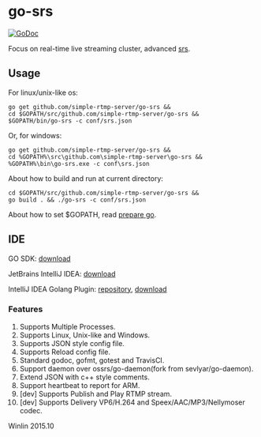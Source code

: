 # go-srs

<a href="https://godoc.org/github.com/simple-rtmp-server/go-srs">
    <img src="https://godoc.org/github.com/simple-rtmp-server/go-srs?status.svg" alt="GoDoc">
</a>

Focus on real-time live streaming cluster, advanced [srs][srs].

## Usage

For linux/unix-like os:

```
go get github.com/simple-rtmp-server/go-srs &&
cd $GOPATH/src/github.com/simple-rtmp-server/go-srs &&
$GOPATH/bin/go-srs -c conf/srs.json
```

Or, for windows:

```
go get github.com/simple-rtmp-server/go-srs &&
cd %GOPATH%\src\github.com\simple-rtmp-server\go-srs &&
%GOPATH%\bin\go-srs.exe -c conf\srs.json
```

About how to build and run at current directory:

```
cd $GOPATH/src/github.com/simple-rtmp-server/go-srs &&
go build . && ./go-srs -c conf/srs.json
```

About how to set $GOPATH, read [prepare go][go-prepare].

## IDE

GO SDK: [download][go-download]

JetBrains IntelliJ IDEA: [download][go-ide]

IntelliJ IDEA Golang Plugin: [repository][go-ide-plugin], [download][go-ide-plugin-download]

### Features

1. Supports Multiple Processes.
1. Supports Linux, Unix-like and Windows.
1. Supports JSON style config file.
1. Supports Reload config file.
1. Standard godoc, gofmt, gotest and TravisCI.
1. Support daemon over ossrs/go-daemon(fork from sevlyar/go-daemon).
1. Extend JSON with c++ style comments.
1. Support heartbeat to report for ARM.
1. [dev] Supports Publish and Play RTMP stream.
1. [dev] Supports Delivery VP6/H.264 and Speex/AAC/MP3/Nellymoser codec.

Winlin 2015.10

[srs]: https://github.com/simple-rtmp-server/srs

[go-download]: http://www.golangtc.com/download
[go-prepare]: http://blog.csdn.net/win_lin/article/details/40618671
[go-ide]: http://www.jetbrains.com/idea/download
[go-ide-plugin]: https://github.com/go-lang-plugin-org/go-lang-idea-plugin
[go-ide-plugin-download]: https://plugins.jetbrains.com/plugin/5047
